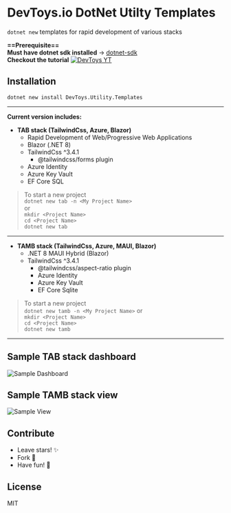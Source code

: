 # DevToys.io DotNet Utilty Templates  

```dotnet new``` templates for rapid development of various stacks  

**==Prerequisite==**  
**Must have dotnet sdk installed** -> [dotnet-sdk](https://dotnet.microsoft.com/en-us/download)  
**Checkout the tutorial**
[![DevToys YT](https://img.youtube.com/vi/mDnbV9ruiyY/0.jpg)](https://www.youtube.com/watch?v=mDnbV9ruiyY&ab_channel=DevToys)

## Installation

``` dotnet new install DevToys.Utility.Templates ```

---

**Current version includes:**

- **TAB stack (TailwindCss, Azure, Blazor)**
  - Rapid Development of Web/Progressive Web Applications
  - Blazor (.NET 8)
  - TailwindCss ^3.4.1
    - @tailwindcss/forms plugin
  - Azure Identity
  - Azure Key Vault
  - EF Core SQL

> To start a new project  
``` dotnet new tab -n <My Project Name> ```  
or  
``` mkdir <Project Name> ```  
``` cd <Project Name> ```  
``` dotnet new tab ```

---

- **TAMB stack (TailwindCss, Azure, MAUI, Blazor)**  
  - .NET 8 MAUI Hybrid (Blazor)  
  - TailwindCss ^3.4.1
    - @tailwindcss/aspect-ratio plugin
    - Azure Identity
    - Azure Key Vault
    - EF Core Sqlite  

> To start a new project  
``` dotnet new tamb -n <My Project Name> ```
or  
``` mkdir <Project Name> ```  
``` cd <Project Name> ```  
``` dotnet new tamb ```

---

## Sample TAB stack dashboard  

![Sample Dashboard](/working/content/tab/sample_dashboard.png "Sample Dashboard")  

## Sample TAMB stack view  

![Sample View](/working/content/tamb/sample_view.png "Sample View")  

## Contribute

- Leave stars! ✨
- Fork 🍴  
- Have fun! 🎈  

## License

MIT
